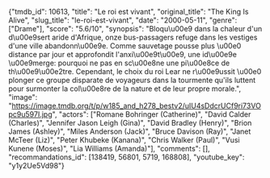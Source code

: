 {"tmdb_id": 10613, "title": "Le roi est vivant", "original_title": "The King Is Alive", "slug_title": "le-roi-est-vivant", "date": "2000-05-11", "genre": ["Drame"], "score": "5.6/10", "synopsis": "Bloqu\u00e9 dans la chaleur d'un d\u00e9sert aride d'Afrique, onze bus-passagers refuge dans les vestiges d'une ville abandonn\u00e9e. Comme sauvetage pousse plus \u00e0 distance par jour et approfondit l'anxi\u00e9t\u00e9, une id\u00e9e \u00e9merge: pourquoi ne pas en sc\u00e8ne une pi\u00e8ce de th\u00e9\u00e2tre. Cependant, le choix du roi Lear ne r\u00e9ussit \u00e0 plonger ce groupe disparate de voyageurs dans la tourmente qu'ils luttent pour surmonter la col\u00e8re de la nature et de leur propre morale.", "image": "https://image.tmdb.org/t/p/w185_and_h278_bestv2/uIU4sDdcrUCf9ri73VOpc9u597I.jpg", "actors": ["Romane Bohringer (Catherine)", "David Calder (Charles)", "Jennifer Jason Leigh (Gina)", "David Bradley (Henry)", "Brion James (Ashley)", "Miles Anderson (Jack)", "Bruce Davison (Ray)", "Janet McTeer (Liz)", "Peter Khubeke (Kanana)", "Chris Walker (Paul)", "Vusi Kunene (Moses)", "Lia Williams (Amanda)"], "comments": [], "recommandations_id": [138419, 56801, 5719, 168808], "youtube_key": "y1y2Ue5Vd98"}